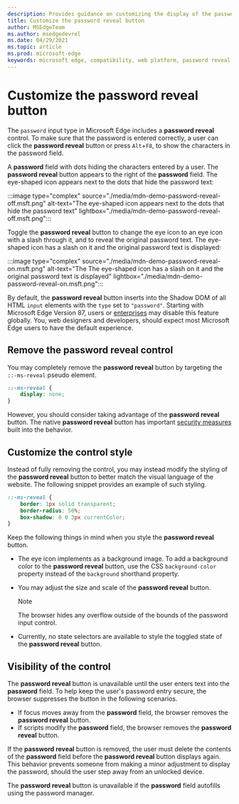 ```yaml
---
description: Provides guidance on customizing the display of the password reveal button
title: Customize the password reveal button
author: MSEdgeTeam
ms.author: msedgedevrel
ms.date: 04/29/2021
ms.topic: article
ms.prod: microsoft-edge
keywords: microsoft edge, compatibility, web platform, password reveal, eye icon
---
```

# Customize the password reveal button

The `password` input type in Microsoft Edge includes a **password reveal** control.  To make sure that the password is entered correctly, a user can click the **password reveal** button or press `Alt`+`F8`, to show the characters in the password field.

A **password** field with dots hiding the characters entered by a user.  The **password reveal** button appears to the right of the **password** field.  The eye-shaped icon appears next to the dots that hide the password text:

:::image type="complex" source="./media/mdn-demo-password-reveal-off.msft.png" alt-text="The eye-shaped icon appears next to the dots that hide the password text" lightbox="./media/mdn-demo-password-reveal-off.msft.png":::

Toggle the **password reveal** button to change the eye icon to an eye icon with a slash through it, and to reveal the original password text.  The eye-shaped icon has a slash on it and the original password text is displayed:

:::image type="complex" source="./media/mdn-demo-password-reveal-on.msft.png" alt-text="The The eye-shaped icon has a slash on it and the original password text is displayed" lightbox="./media/mdn-demo-password-reveal-on.msft.png":::

By default, the **password reveal** button inserts into the Shadow DOM of all HTML `input` elements with the `type` set to `"password"`.  Starting with Microsoft Edge Version 87, users or [enterprises](/deployedge/microsoft-edge-policies#passwordrevealenabled) may disable this feature globally.  You, web designers and developers, should expect most Microsoft Edge users to have the default experience.


<!-- ====================================================================== -->
## Remove the password reveal control

You may completely remove the **password reveal** button by targeting the `::-ms-reveal` pseudo element.

```css
::-ms-reveal {
    display: none;
}
```

However, you should consider taking advantage of the **password reveal** button.  The native **password reveal** button has important [security measures](#visibility-of-the-control) built into the behavior.


<!-- ====================================================================== -->
## Customize the control style

Instead of fully removing the control, you may instead modify the styling of the **password reveal** button to better match the visual language of the website.  The following snippet provides an example of such styling.

```css
::-ms-reveal {
    border: 1px solid transparent;
    border-radius: 50%;
    box-shadow: 0 0 3px currentColor;
}
```

Keep the following things in mind when you style the **password reveal** button.

*   The eye icon implements as a background image.  To add a background color to the **password reveal** button, use the CSS `background-color` property instead of the `background` shorthand property.
*   You may adjust the size and scale of the **password reveal** button.

    > [!NOTE]
    >The browser hides any overflow outside of the bounds of the password input control.

*   Currently, no state selectors are available to style the toggled state of the **password reveal** button.


<!-- ====================================================================== -->
## Visibility of the control

The **password reveal** button is unavailable until the user enters text into the **password** field.  To help keep the user's password entry secure, the browser suppresses the button in the following scenarios.

*   If focus moves away from the **password** field, the browser removes the **password reveal** button.
*   If scripts modify the **password** field, the browser removes the **password reveal** button.

If the **password reveal** button is removed, the user must delete the contents of the **password** field before the **password reveal** button displays again. This behavior prevents someone from making a minor adjustment to display the password, should the user step away from an unlocked device.

The **password reveal** button is unavailable if the **password** field autofills using the password manager.
